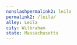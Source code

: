 ```yaml
---
﻿nonslashpermalink2: leila
permalink2: /leila/
alley: Leila
city: Wilbraham
state: Massachusetts
---
```

